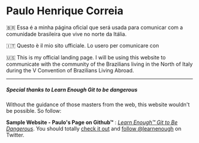 # Paulo Henrique Correia

<span>&#x1f1e7;&#x1f1f7;</span> Essa é a minha página oficial que será usada para comunicar com a comunidade brasileira que vive no norte da Itália.

:it: Questo è il mio sito ufficiale. Lo usero per comunicare con

:us: This is my official landing page. I will be using this website to communicate with the community of the Brazilians living in the North of Italy during the V Convention of Brazilians Living Abroad.

---

##### Special thanks to Learn Enough Git to be dangerous

Without the guidance of those masters from the web, this website wouldn't be possible. So follow:

**Sample Website - Paulo's Page on Github™** : [*Learn Enough™ Git to Be Dangerous*](http://learnenough.com/git-tutorial).
You should totally [check it out](http://learnenough.com/git-tutorial) and
[follow @learnenough](http://twitter.com/learnenough) on Twitter.
